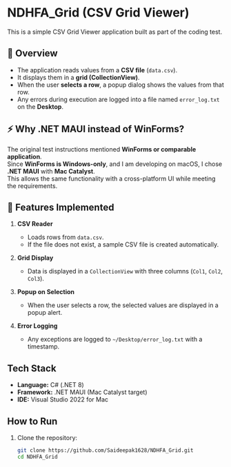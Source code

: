 # NDHFA_Grid (CSV Grid Viewer)

This is a simple CSV Grid Viewer application built as part of the coding test.

## 📌 Overview
- The application reads values from a **CSV file** (`data.csv`).
- It displays them in a **grid (CollectionView)**.
- When the user **selects a row**, a popup dialog shows the values from that row.
- Any errors during execution are logged into a file named `error_log.txt` on the **Desktop**.

## ⚡ Why .NET MAUI instead of WinForms?
The original test instructions mentioned **WinForms or comparable application**.  
Since **WinForms is Windows-only**, and I am developing on macOS, I chose **.NET MAUI** with **Mac Catalyst**.  
This allows the same functionality with a cross-platform UI while meeting the requirements.

## 🔹 Features Implemented
1. **CSV Reader**  
   - Loads rows from `data.csv`.  
   - If the file does not exist, a sample CSV file is created automatically.

2. **Grid Display**  
   - Data is displayed in a `CollectionView` with three columns (`Col1`, `Col2`, `Col3`).

3. **Popup on Selection**  
   - When the user selects a row, the selected values are displayed in a popup alert.

4. **Error Logging**  
   - Any exceptions are logged to `~/Desktop/error_log.txt` with a timestamp.

##  Tech Stack
- **Language:** C# (.NET 8)  
- **Framework:** .NET MAUI (Mac Catalyst target)  
- **IDE:** Visual Studio 2022 for Mac  

##  How to Run
1. Clone the repository:
   ```bash
   git clone https://github.com/Saideepak1628/NDHFA_Grid.git
   cd NDHFA_Grid
